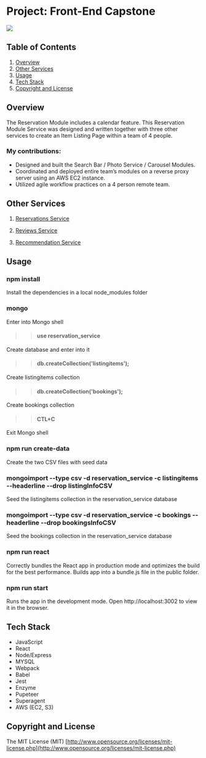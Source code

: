 # Project: Front-End Capstone

![](https://media.giphy.com/media/YocIBsoQydvahPJ2I3/giphy.gif)

## Table of Contents
1. [Overview](#Overview)
1. [Other Services](#Other-Services)
1. [Usage](#Usage)
1. [Tech Stack](#Tech-Stack)
1. [Copyright and License](#Copyright-and-License)

## Overview
The Reservation Module includes a calendar feature.
This Reservation Module Service was designed and written together with three other services to create an Item Listing Page within a team of 4 people.

### My contributions:

* Designed and built the Search Bar / Photo Service / Carousel Modules.
* Coordinated and deployed entire team’s modules on a reverse proxy server using an AWS EC2 instance.
* Utilized agile workflow practices on a 4 person remote team.


## Other Services

  1. [Reservations Service](https://github.com/rpt19-umibozu/FEC_Yingwen_service)

  2. [Reviews Service](https://github.com/rpt19-umibozu/devjce-fec-service)

  3. [Recommendation Service](https://github.com/rpt19-umibozu/FEC-Youzhu-recommendation)


## Usage

### npm install
  Install the dependencies in a local node_modules folder

### mongo
  Enter into Mongo shell

>> #### use reservation_service
  Create database and enter into it

>> #### db.createCollection('listingitems');
  Create listingitems collection

>> #### db.createCollection('bookings');
  Create bookings collection

>> #### CTL+C
  Exit Mongo shell

### npm run create-data
  Create the two CSV files with seed data

### mongoimport --type csv -d reservation_service -c listingitems --headerline --drop listingInfoCSV
  Seed the listingitems collection in the reservation_service database

### mongoimport --type csv -d reservation_service -c bookings --headerline --drop bookingsInfoCSV
  Seed the bookings collection in the reservation_service database

### npm run react
  Correctly bundles the React app in production mode and optimizes the build for the best performance. Builds app into a bundle.js file in the public folder.

### npm run start
  Runs the app in the development mode.
  Open http://localhost:3002 to view it in the browser.


## Tech Stack

- JavaScript
- React
- Node/Express
- MYSQL
- Webpack
- Babel
- Jest
- Enzyme
- Pupeteer
- Superagent
- AWS (EC2, S3)


## Copyright and License
The MIT License (MIT) [http://www.opensource.org/licenses/mit-license.php](http://www.opensource.org/licenses/mit-license.php)